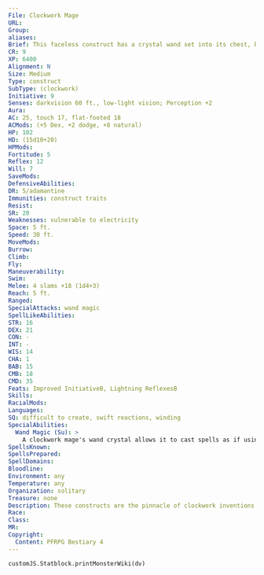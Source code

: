 ```yaml
---
File: Clockwork Mage
URL: 
Group: 
aliases: 
Brief: This faceless construct has a crystal wand set into its chest, bristling with arcane energy.
CR: 9
XP: 6400
Alignment: N
Size: Medium
Type: construct
SubType: (clockwork)
Initiative: 9
Senses: darkvision 60 ft., low-light vision; Perception +2
Aura: 
AC: 25, touch 17, flat-footed 18
ACMods: (+5 Dex, +2 dodge, +8 natural)
HP: 102
HD: (15d10+20)
HPMods: 
Fortitude: 5
Reflex: 12
Will: 7
SaveMods: 
DefensiveAbilities: 
DR: 5/adamantine
Immunities: construct traits
Resist: 
SR: 20
Weaknesses: vulnerable to electricity
Space: 5 ft.
Speed: 30 ft.
MoveMods: 
Burrow: 
Climb: 
Fly: 
Maneuverability: 
Swim: 
Melee: 4 slams +18 (1d4+3)
Reach: 5 ft.
Ranged: 
SpecialAttacks: wand magic
SpellLikeAbilities: 
STR: 16
DEX: 21
CON: -
INT: -
WIS: 14
CHA: 1
BAB: 15
CMB: 18
CMD: 35
Feats: Improved InitiativeB, Lightning ReflexesB
Skills: 
RacialMods: 
Languages: 
SQ: difficult to create, swift reactions, winding
SpecialAbilities:
  Wand Magic (Su): >
    A clockwork mage's wand crystal allows it to cast spells as if using a spell trigger magic item (CL 9th). The arcane school of the wand crystal determines a clockwork mage's spells. They cast 1st-level spells at will, 2nd-level spells 3 times per day, and 3rd level spells 1 time per day. Abjuration: 1st-hold portal, shield; 2nd-protection from arrows, resist energy; 3rd-dispel magic Conjuration: 1st-grease (DC 11), summon monster I; 2nd-glitterdust (DC 13), web (DC 13); 3rd-stinking cloud (DC 14) Enchantment: 1st-bungleAPG (DC 11), sleep (DC 11); 2nd-daze monster (DC 13), touch of idiocy; 3rd-deep slumber (DC 14) Evocation: 1st-magic missile, shocking grasp (DC 11); 2nd-gust of wind (DC 13), scorching ray; 3rd-fireball (DC 14) Illusion: 1st-color spray (DC 11), vanishAPG; 2nd-blur, hypnotic pattern (DC 13); 3rd-displacement Necromancy: 1st-cause fear (DC 11), ray of enfeeblement (DC 11), 2nd-blindness/deafness (DC 13), scare (DC 13); 3rd-ray of exhaustion (DC 14) Transmutation: 1st-expeditious retreat, reduce person (DC 11); 2nd-alter self, spider climb; 3rd-haste
SpellsKnown: 
SpellsPrepared: 
SpellDomains: 
Bloodline: 
Environment: any
Temperature: any
Organization: solitary
Treasure: none
Description: These constructs are the pinnacle of clockwork inventions. An ingenious combination of mechanical devices and magical conduits allows a clockwork mage to channel the power of a wand into a variety of arcane powers. They often serve powerful arcane spellcasters, or as unf linching and unquestioning casters to those who wants the benefit of spells without ego or free thought. A humanoid figure of mithral and steel, a clockwork mage has large crystal ball filled with shifting vapors for a head. It stands 7 feet tall.  Construction  The creator of a clockwork mage must start with crafted clockwork pieces worth 2,000 gp.  CLOCKWORK MAGE  CL 12th; Price 84,000 gp  Construction  Requirements Craft Construct, geas/quest, and mnemonic enhancer, creator must be at least caster level 12th; Skill Craft (clockwork) DC 20; Cost 43,000 gp
Race: 
Class: 
MR: 
Copyright:
  Content: PFRPG Bestiary 4
---
```

```dataviewjs
customJS.Statblock.printMonsterWiki(dv)
```
